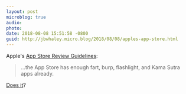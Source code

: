 ```yaml
---
layout: post
microblog: true
audio: 
photo: 
date: 2018-08-08 15:51:58 -0800
guid: http://jbwhaley.micro.blog/2018/08/08/apples-app-store.html
---
```

Apple's [App Store Review Guidelines](https://developer.apple.com/app-store/review/guidelines/#spam):

> ...the App Store has enough fart, burp, flashlight, and Kama Sutra apps already.

[Does it](https://itunes.apple.com/us/app/pootiepets/id1259596278?mt=8)?
